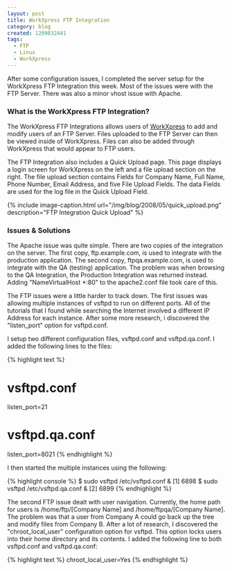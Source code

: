 ```yaml
---
layout: post
title: WorkXpress FTP Integration
category: blog
created: 1209832441
tags:
  - FTP
  - Linux
  - WorkXpress
---
```

After some configuration issues, I completed the server setup for the WorkXpress
FTP Integration this week. Most of the issues were with the FTP Server. There
was also a minor vhost issue with Apache.

<!--more-->

### What is the WorkXpress FTP Integration?
The WorkXpress FTP Integrations allows users of
[WorkXpress](http://www.workxpress.com) to add and modify users of an FTP
Server. Files uploaded to the FTP Server can then be viewed inside of
WorkXpress. Files can also be added through WorkXpress that would appear to FTP
users.

The FTP Integration also includes a Quick Upload page. This page displays a
login screen for WorkXpress on the left and a file upload section on the right.
The file upload section contains Fields for Company Name, Full Name, Phone
Number, Email Address, and five File Upload Fields. The data Fields are used for
the log file in the Quick Upload Field.

{% include image-caption.html url="/img/blog/2008/05/quick_upload.png" description="FTP Integration Quick Upload" %}

### Issues & Solutions
The Apache issue was quite simple. There are two copies of the integration on
the server. The first copy, ftp.example.com, is used to integrate with the
production application. The second copy, ftpqa.example.com, is used to integrate
with the QA (testing) application. The problem was when browsing to the QA
Integration, the Production Integration was returned instead. Adding
"NameVirtualHost *:80" to the apache2.conf file took care of this.

The FTP issues were a little harder to track down. The first issues was allowing
multiple instances of vsftpd to run on different ports. All of the tutorials
that I found while searching the Internet involved a different IP Address for
each instance. After some more research, i discovered the "listen_port" option
for vsftpd.conf.

I setup two different configuration files, vsftpd.conf and vsftpd.qa.conf. I
added the following lines to the files:

{% highlight text %}
# vsftpd.conf
listen_port=21

# vsftpd.qa.conf
listen_port=8021
{% endhighlight %}

I then started the multiple instances using the following:

{% highlight console %}
$ sudo vsftpd /etc/vsftpd.conf &
[1] 6898
$ sudo vsftpd /etc/vsftpd.qa.conf &
[2] 6899
{% endhighlight %}

The second FTP issue dealt with user navigation. Currently, the home path for
users is /home/ftp/[Company Name] and /home/ftpqa/[Company Name]. The problem
was that a user from Company A could go back up the tree and modify files from
Company B. After a lot of research, I discovered the "chroot_local_user"
configuration option for vsftpd. This option locks users into their home
directory and its contents. I added the following line to both vsftpd.conf and
vsftpd.qa.conf:

{% highlight text %}
chroot_local_user=Yes
{% endhighlight %}
